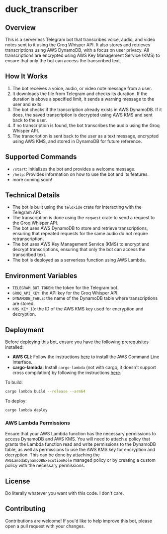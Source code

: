 # **duck_transcriber**

## Overview

This is a serverless Telegram bot that transcribes voice, audio, and video notes sent to it using the Groq Whisper API. It also stores and retrieves transcriptions using AWS DynamoDB, with a focus on user privacy. All transcriptions are encrypted using AWS Key Management Service (KMS) to ensure that only the bot can access the transcribed text.

## **How It Works**

1. The bot receives a voice, audio, or video note message from a user.
2. It downloads the file from Telegram and checks its duration. If the duration is above a specified limit, it sends a warning message to the user and exits.
3. The bot checks if the transcription already exists in AWS DynamoDB. If it does, the saved transcription is decrypted using AWS KMS and sent back to the user.
4. If no transcription is found, the bot transcribes the audio using the Groq Whisper API.
5. The transcription is sent back to the user as a text message, encrypted using AWS KMS, and stored in DynamoDB for future reference.

## **Supported Commands**

- `/start`: Initializes the bot and provides a welcome message.
- `/help`: Provides information on how to use the bot and its features.
- more coming soon!

## **Technical Details**

- The bot is built using the `teloxide` crate for interacting with the Telegram API.
- The transcription is done using the `reqwest` crate to send a request to the Groq Whisper API.
- The bot uses AWS DynamoDB to store and retrieve transcriptions, ensuring that repeated requests for the same audio do not require retranscription.
- The bot uses AWS Key Management Service (KMS) to encrypt and decrypt transcriptions, ensuring that only the bot can access the transcribed text.
- The bot is deployed as a serverless function using AWS Lambda.

## **Environment Variables**

- `TELEGRAM_BOT_TOKEN`: the token for the Telegram bot.
- `GROQ_API_KEY`: the API key for the Groq Whisper API.
- `DYNAMODB_TABLE`: the name of the DynamoDB table where transcriptions are stored.
- `KMS_KEY_ID`: the ID of the AWS KMS key used for encryption and decryption.

## **Deployment**

Before deploying this bot, ensure you have the following prerequisites installed:

- **AWS CLI**: Follow the instructions [here](https://aws.amazon.com/cli/) to install the AWS Command Line Interface.
- **cargo-lambda**: Install `cargo-lambda` (not with cargo, it doesn't support cross compilation) by following the instructions [here](https://www.cargo-lambda.info/guide/getting-started.html).

To build:

```bash
cargo lambda build --release --arm64
```

To deploy:

```bash
cargo lambda deploy
```

### **AWS Lambda Permissions**

Ensure that your AWS Lambda function has the necessary permissions to access DynamoDB and AWS KMS. You will need to attach a policy that grants the Lambda function read and write permissions to the DynamoDB table, as well as permissions to use the AWS KMS key for encryption and decryption. This can be done by attaching the `AWSLambdaDynamoDBExecutionRole` managed policy or by creating a custom policy with the necessary permissions.

## **License**

Do literally whatever you want with this code. I don't care.

## **Contributing**

Contributions are welcome! If you'd like to help improve this bot, please open a pull request with your changes.
